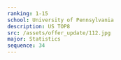 ```yaml
---
ranking: 1-15
school: University of Pennsylvania
description: US TOP8
src: /assets/offer_update/112.jpg
major: Statistics
sequence: 34
---
```


